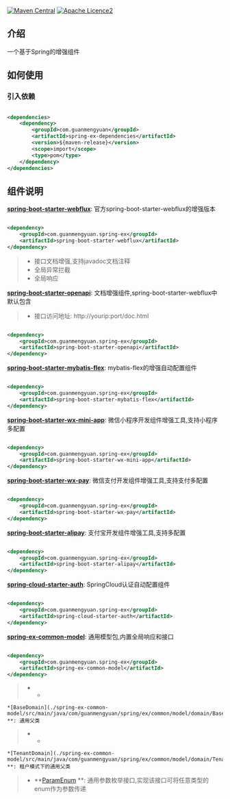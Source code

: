 [![Maven Central](https://img.shields.io/maven-central/v/com.guanmengyuan/spring-ex?label=Maven%20Central)](https://central.sonatype.com/search?q=com.guanmengyuan&smo=true)
[![Apache Licence2](https://img.shields.io/:License-Apache2-blue.svg)](https://www.apache.org/licenses/LICENSE-2.0.txt)

## 介绍

一个基于Spring的增强组件

## 如何使用

### 引入依赖

```xml

<dependencies>
    <dependency>
        <groupId>com.guanmengyuan</groupId>
        <artifactId>spring-ex-dependencies</artifactId>
        <version>${maven-release}</version>
        <scope>import</scope>
        <type>pom</type>
    </dependency>
</dependencies>
```

## 组件说明

**[spring-boot-starter-webflux](./spring-boot-starter-webflux)**: 官方spring-boot-starter-webflux的增强版本

```xml

<dependency>
    <groupId>com.guanmengyuan.spring-ex</groupId>
    <artifactId>spring-boot-starter-webflux</artifactId>
</dependency>

```

> * 接口文档增强,支持javadoc文档注释
> * 全局异常拦截
> * 全局响应

**[spring-boot-starter-openapi](./spring-boot-starter-openapi)**: 文档增强组件,spring-boot-starter-webflux中默认包含
> * 接口访问地址: http://yourip:port/doc.html

```xml

<dependency>
    <groupId>com.guanmengyuan.spring-ex</groupId>
    <artifactId>spring-boot-starter-openapi</artifactId>
</dependency>

```

**[spring-boot-starter-mybatis-flex](./spring-boot-starter-mybatis-flex)**: mybatis-flex的增强自动配置组件

```xml

<dependency>
    <groupId>com.guanmengyuan.spring-ex</groupId>
    <artifactId>spring-boot-starter-mybatis-flex</artifactId>
</dependency>
```

**[spring-boot-starter-wx-mini-app](./spring-boot-starter-wx-mini-app)**: 微信小程序开发组件增强工具,支持小程序多配置

```xml

<dependency>
    <groupId>com.guanmengyuan.spring-ex</groupId>
    <artifactId>spring-boot-starter-wx-mini-app</artifactId>
</dependency>
```

**[spring-boot-starter-wx-pay](./spring-boot-starter-wx-pay)**: 微信支付开发组件增强工具,支持支付多配置

```xml

<dependency>
    <groupId>com.guanmengyuan.spring-ex</groupId>
    <artifactId>spring-boot-starter-wx-pay</artifactId>
</dependency>
```

**[spring-boot-starter-alipay](./spring-boot-starter-alipay)**: 支付宝开发组件增强工具,支持多配置

```xml

<dependency>
    <groupId>com.guanmengyuan.spring-ex</groupId>
    <artifactId>spring-boot-starter-alipay</artifactId>
</dependency>
```

**[spring-cloud-starter-auth](./spring-cloud-starter-auth)**: SpringCloud认证自动配置组件

```xml

<dependency>
    <groupId>com.guanmengyuan.spring-ex</groupId>
    <artifactId>spring-cloud-starter-auth</artifactId>
</dependency>
```

**[spring-ex-common-model](./spring-ex-common-model)**: 通用模型包,内置全局响应和接口

```xml

<dependency>
    <groupId>com.guanmengyuan.spring-ex</groupId>
    <artifactId>spring-ex-common-model</artifactId>
</dependency>
```

> * *
    *[BaseDomain](./spring-ex-common-model/src/main/java/com/guanmengyuan/spring/ex/common/model/domain/BaseDomain.java)
    **: 通用父类
> * *
    *[TenantDomain](./spring-ex-common-model/src/main/java/com/guanmengyuan/spring/ex/common/model/domain/TenantDomain.java)
    **: 租户模式下的通用父类
> * **[ParamEnum](./spring-ex-common-model/src/main/java/com/guanmengyuan/spring/ex/common/model/enums/ParamEnum.java)
    **: 通用参数枚举接口,实现该接口可将任意类型的enum作为参数传递

